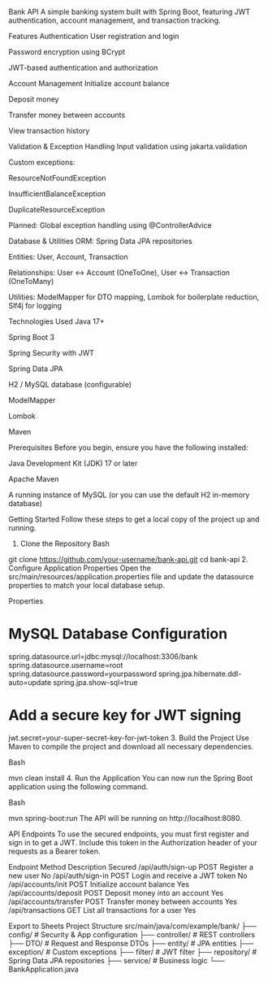 Bank API
A simple banking system built with Spring Boot, featuring JWT authentication, account management, and transaction tracking.

Features
Authentication
User registration and login

Password encryption using BCrypt

JWT-based authentication and authorization

Account Management
Initialize account balance

Deposit money

Transfer money between accounts

View transaction history

Validation & Exception Handling
Input validation using jakarta.validation

Custom exceptions:

ResourceNotFoundException

InsufficientBalanceException

DuplicateResourceException

Planned: Global exception handling using @ControllerAdvice

Database & Utilities
ORM: Spring Data JPA repositories

Entities: User, Account, Transaction

Relationships: User ↔ Account (OneToOne), User ↔ Transaction (OneToMany)

Utilities: ModelMapper for DTO mapping, Lombok for boilerplate reduction, Slf4j for logging

Technologies Used
Java 17+

Spring Boot 3

Spring Security with JWT

Spring Data JPA

H2 / MySQL database (configurable)

ModelMapper

Lombok

Maven

Prerequisites
Before you begin, ensure you have the following installed:

Java Development Kit (JDK) 17 or later

Apache Maven

A running instance of MySQL (or you can use the default H2 in-memory database)

Getting Started
Follow these steps to get a local copy of the project up and running.

1. Clone the Repository
Bash

git clone https://github.com/your-username/bank-api.git
cd bank-api
2. Configure Application Properties
Open the src/main/resources/application.properties file and update the datasource properties to match your local database setup.

Properties

# MySQL Database Configuration
spring.datasource.url=jdbc:mysql://localhost:3306/bank
spring.datasource.username=root
spring.datasource.password=yourpassword
spring.jpa.hibernate.ddl-auto=update
spring.jpa.show-sql=true

# Add a secure key for JWT signing
jwt.secret=your-super-secret-key-for-jwt-token
3. Build the Project
Use Maven to compile the project and download all necessary dependencies.

Bash

mvn clean install
4. Run the Application
You can now run the Spring Boot application using the following command.

Bash

mvn spring-boot:run
The API will be running on http://localhost:8080.

API Endpoints
To use the secured endpoints, you must first register and sign in to get a JWT. Include this token in the Authorization header of your requests as a Bearer token.

Endpoint	Method	Description	Secured
/api/auth/sign-up	POST	Register a new user	No
/api/auth/sign-in	POST	Login and receive a JWT token	No
/api/accounts/init	POST	Initialize account balance	Yes
/api/accounts/deposit	POST	Deposit money into an account	Yes
/api/accounts/transfer	POST	Transfer money between accounts	Yes
/api/transactions	GET	List all transactions for a user	Yes

Export to Sheets
Project Structure
src/main/java/com/example/bank/
├── config/       # Security & App configuration
├── controller/   # REST controllers
├── DTO/          # Request and Response DTOs
├── entity/       # JPA entities
├── exception/    # Custom exceptions
├── filter/       # JWT filter
├── repository/   # Spring Data JPA repositories
├── service/      # Business logic
└── BankApplication.java

